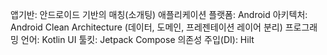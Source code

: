 앱기반: 안드로이드 기반의 매칭(소개팅) 애플리케이션
플랫폼: Android
아키텍처: Android Clean Architecture (데이터, 도메인, 프레젠테이션 레이어 분리)
프로그래밍 언어: Kotlin
UI 툴킷: Jetpack Compose
의존성 주입(DI): Hilt
